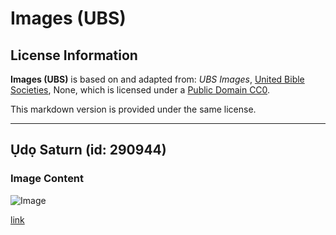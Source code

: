 # Images (UBS)

## License Information

**Images (UBS)** is based on and adapted from: _UBS Images_, [United Bible Societies](https://unitedbiblesocieties.org/), None, which is licensed under a [Public Domain CC0](https://creativecommons.org/public-domain/cc0/).

This markdown version is provided under the same license.



--------------------------------

## Ụdọ Saturn (id: 290944)

### Image Content

![Image](https://cdn.aquifer.bible/aquifer-content/resources/Media/WEB-0791_saturn_rings.jpg)

[link](https://cdn.aquifer.bible/aquifer-content/resources/Media/WEB-0791_saturn_rings.jpg)



